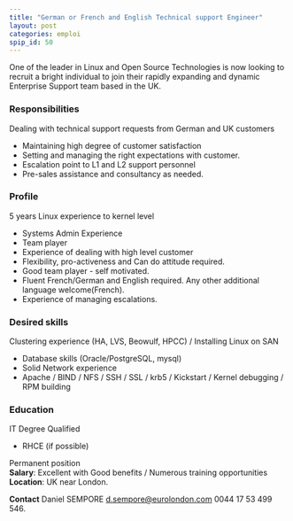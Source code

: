 ```yaml
---
title: "German or French and English Technical support Engineer"
layout: post
categories: emploi
spip_id: 50
---
```


One of the leader in Linux and Open Source Technologies is now looking to recruit a bright individual to join their rapidly expanding and dynamic Enterprise Support team based in the UK.

### Responsibilities ###

Dealing with technical support requests from German and UK customers

- Maintaining high degree of customer satisfaction
- Setting and managing the right expectations with customer.
- Escalation point to L1 and L2 support personnel
- Pre-sales assistance and consultancy as needed.

### Profile ###

5 years Linux experience to kernel level 

- Systems Admin Experience
- Team player
- Experience of dealing with high level customer
- Flexibility, pro-activeness and Can do attitude required.
- Good team player - self motivated.
- Fluent French/German and English required. Any other additional language welcome(French).
- Experience of managing escalations.

### Desired skills ###

Clustering experience (HA, LVS, Beowulf, HPCC) / Installing Linux on SAN

- Database skills (Oracle/PostgreSQL, mysql)
- Solid Network experience
- Apache / BIND / NFS / SSH / SSL / krb5 / Kickstart / Kernel debugging / RPM building 

### Education ###
IT Degree Qualified

- RHCE (if possible)

Permanent position  
**Salary**: Excellent with  Good benefits / Numerous training opportunities  
**Location**: UK near London.

**Contact** Daniel SEMPORE
<d.sempore@eurolondon.com>
0044 17 53 499 546.